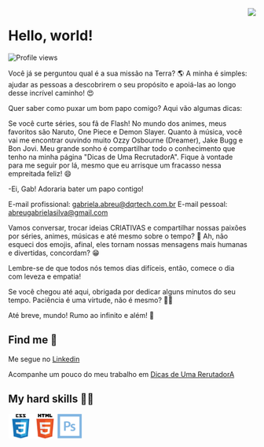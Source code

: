 <img align="right" height="590em" src="https://raw.githubusercontent.com/gist/gsabreudev/efa4713bf6a8c3b38c076fef9e3f61be/raw/ebdd5b82290f40f9c1d4d6fac6e003b2960a58cd/githubcard.svg"/>
<h1 align="left"> Hello, world! </h1>
<p align="left"> <img src="https://komarev.com/ghpvc/?username=gsabreudev&color=orange" alt="Profile views" /> </p>

Você já se perguntou qual é a sua missão na Terra? 🌎 A minha é simples: ajudar as pessoas a descobrirem o seu propósito e apoiá-las ao longo desse incrível caminho! 😍

Quer saber como puxar um bom papo comigo? Aqui vão algumas dicas:

Se você curte séries, sou fã de Flash!
No mundo dos animes, meus favoritos são Naruto, One Piece e Demon Slayer.
Quanto à música, você vai me encontrar ouvindo muito Ozzy Osbourne (Dreamer), Jake Bugg e Bon Jovi.
Meu grande sonho é compartilhar todo o conhecimento que tenho na minha página "Dicas de Uma RecrutadorA". Fique à vontade para me seguir por lá, mesmo que eu arrisque um fracasso nessa empreitada feliz! 😄

-Ei, Gab! Adoraria bater um papo contigo!

E-mail profissional: gabriela.abreu@dqrtech.com.br
E-mail pessoal: abreugabrielasilva@gmail.com

Vamos conversar, trocar ideias CRIATIVAS e compartilhar nossas paixões por séries, animes, músicas e até mesmo sobre o tempo? 🤩 Ah, não esqueci dos emojis, afinal, eles tornam nossas mensagens mais humanas e divertidas, concordam? 😁

Lembre-se de que todos nós temos dias difíceis, então, comece o dia com leveza e empatia!

Se você chegou até aqui, obrigada por dedicar alguns minutos do seu tempo. Paciência é uma virtude, não é mesmo? 🤷‍♀️

Até breve, mundo!
Rumo ao infinito e além! 🚀

## Find me 🤗

Me segue no [Linkedin](https://www.linkedin.com/in/abreugabriela/) <br> 

Acompanhe um pouco do meu trabalho em [Dicas de Uma RerutadorA](linkedin.com/company/dicas-de-uma-recrutadora) <br> 
 

## My hard skills 👩‍💻

<img align="left" alt="CSS" width="50px" src="https://raw.githubusercontent.com/github/explore/80688e429a7d4ef2fca1e82350fe8e3517d3494d/topics/css/css.png" />
<img align="left" alt="Scala" width="50px" src="https://raw.githubusercontent.com/github/explore/80688e429a7d4ef2fca1e82350fe8e3517d3494d/topics/html/html.png" />
<a href="https://www.photoshop.com/en" target="_blank"><img src="https://raw.githubusercontent.com/devicons/devicon/master/icons/photoshop/photoshop-line.svg" alt="Photoshop" width="50" height="50"></a>

<br/>
